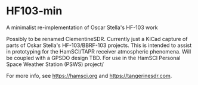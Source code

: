 # HF103-min
A minimalist re-implementation of Oscar Stella's HF-103 work

Possibly to be renamed ClementineSDR.  Currently just a KiCad capture of parts of Oskar Stella's HF-103/BBRF-103 projects.  This is intended to assist in prototyping for the HamSCI/TAPR receiver atmospheric phenomena.  Will be coupled with a GPSDO design TBD.  For use in the HamSCI Personal Space Weather Station (PSWS) project/  

For more info, see https://hamsci.org and https://tangerinesdr.com.

